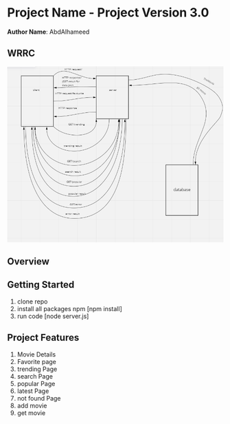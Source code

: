 # Project Name - Project Version 3.0

**Author Name**: AbdAlhameed

## WRRC

 ![image](assest/WRRC3.png)
## Overview

## Getting Started

 1) clone repo 
 2) install all packages npm [npm install]
 3) run code [node server.js]



## Project Features
  1) Movie Details
  2) Favorite page
  3) trending Page
  4) search Page
  5) popular Page
  6) latest Page
  7) not found Page
  8) add movie 
  9) get movie